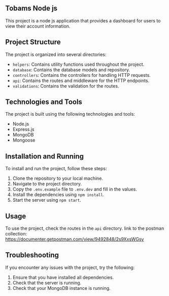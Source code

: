 ## Tobams Node js

This project is a node js application that provides a dashboard for users to view their account information.

## Project Structure

The project is organized into several directories:

-   `helpers`: Contains utility functions used throughout the project.
-   `database`: Contains the database models and repository.
-   `controllers`: Contains the controllers for handling HTTP requests.
-   `api`: Contains the routes and middleware for the HTTP endpoints.
-   `validations`: Contains the validation for the routes.

## Technologies and Tools

The project is built using the following technologies and tools:

-   Node.js
-   Express.js
-   MongoDB
-   Mongoose

## Installation and Running

To install and run the project, follow these steps:

1. Clone the repository to your local machine.
2. Navigate to the project directory.
3. Copy the `.env.example` file to `.env.dev` and fill in the values.
4. Install the dependencies using `npm install`.
5. Start the server using `npm start`.

## Usage

To use the project, check the routes in the `api` directory.
link to the postman collection: https://documenter.getpostman.com/view/9492848/2s9XxsWGsy

## Troubleshooting

If you encounter any issues with the project, try the following:

1. Ensure that you have installed all dependencies.
2. Check that the server is running.
3. Check that your MongoDB instance is running.
